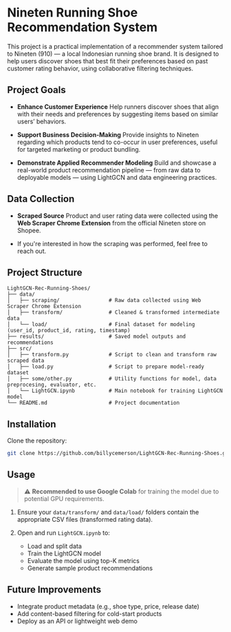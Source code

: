 # Nineten Running Shoe Recommendation System

This project is a practical implementation of a recommender system tailored to Nineten (910) — a local Indonesian running shoe brand. It is designed to help users discover shoes that best fit their preferences based on past customer rating behavior, using collaborative filtering techniques.

## Project Goals

* **Enhance Customer Experience**
  Help runners discover shoes that align with their needs and preferences by suggesting items based on similar users’ behaviors.

* **Support Business Decision-Making**
  Provide insights to Nineten regarding which products tend to co-occur in user preferences, useful for targeted marketing or product bundling.

* **Demonstrate Applied Recommender Modeling**
  Build and showcase a real-world product recommendation pipeline — from raw data to deployable models — using LightGCN and data engineering practices.

## Data Collection

* **Scraped Source**
  Product and user rating data were collected using the **Web Scraper Chrome Extension** from the official Nineten store on Shopee.

* If you're interested in how the scraping was performed, feel free to reach out.

## Project Structure

```
LightGCN-Rec-Running-Shoes/
├── data/
│   ├── scraping/                # Raw data collected using Web Scraper Chrome Extension
│   ├── transform/               # Cleaned & transformed intermediate data
│   └── load/                    # Final dataset for modeling (user_id, product_id, rating, timestamp)
├── results/                     # Saved model outputs and recommendations
├── src/
│   ├── transform.py             # Script to clean and transform raw scraped data
│   ├── load.py                  # Script to prepare model-ready dataset
│   ├── some/other.py            # Utility functions for model, data preprocesing, evaluator, etc.
│   └── LightGCN.ipynb           # Main notebook for training LightGCN model
└── README.md                    # Project documentation
```

## Installation

Clone the repository:

```bash
git clone https://github.com/billycemerson/LightGCN-Rec-Running-Shoes.git
```

## Usage

> ⚠️ **Recommended to use Google Colab** for training the model due to potential GPU requirements.

1. Ensure your `data/transform/` and `data/load/` folders contain the appropriate CSV files (transformed rating data).
2. Open and run `LightGCN.ipynb` to:

   * Load and split data
   * Train the LightGCN model
   * Evaluate the model using top-K metrics
   * Generate sample product recommendations

## Future Improvements

* Integrate product metadata (e.g., shoe type, price, release date)
* Add content-based filtering for cold-start products
* Deploy as an API or lightweight web demo
